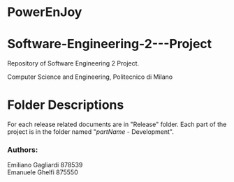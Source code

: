 # PowerEnJoy
# Software-Engineering-2---Project

Repository of Software Engineering 2 Project.

Computer Science and Engineering,
Politecnico di Milano

# Folder Descriptions
For each release related documents are in "Release" folder.
Each part of the project is in the folder named "*partName* - Development".

### Authors: <br>
Emiliano Gagliardi 878539 <br>
Emanuele Ghelfi 875550
